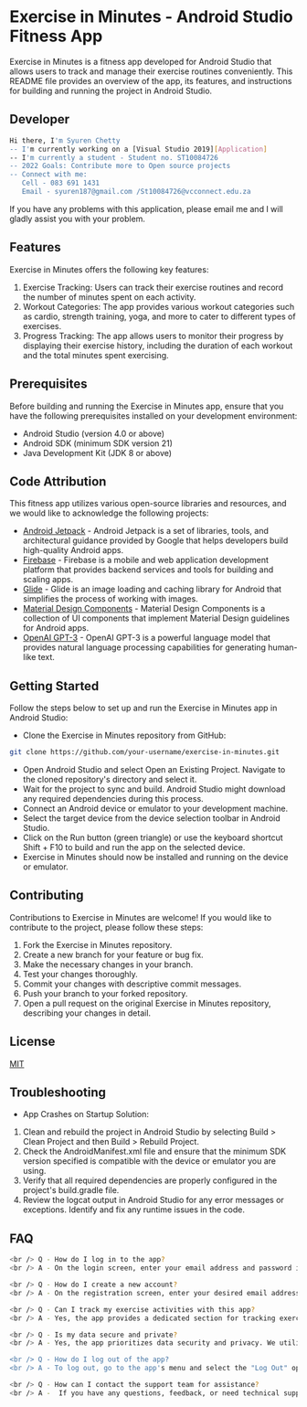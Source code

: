 # Exercise in Minutes - Android Studio Fitness App
Exercise in Minutes is a fitness app developed for Android Studio that allows users to track and manage their exercise routines conveniently. This README file provides an overview of the app, its features, and instructions for building and running the project in Android Studio.

## Developer
```bash
Hi there, I'm Syuren Chetty
-- I'm currently working on a [Visual Studio 2019][Application]
-- I'm currently a student - Student no. ST10084726
-- 2022 Goals: Contribute more to Open source projects
-- Connect with me:
   Cell - 083 691 1431
   Email - syuren187@gmail.com /St10084726@vcconnect.edu.za
```
If you have any problems with this application, please email me and I will gladly assist you with your problem.

## Features
Exercise in Minutes offers the following key features:
1) Exercise Tracking: Users can track their exercise routines and record the number of minutes spent on each activity.
2) Workout Categories: The app provides various workout categories such as cardio, strength training, yoga, and more to cater to different types of exercises.
3) Progress Tracking: The app allows users to monitor their progress by displaying their exercise history, including the duration of each workout and the total minutes spent exercising.

## Prerequisites
Before building and running the Exercise in Minutes app, ensure that you have the following prerequisites installed on your development environment:
- Android Studio (version 4.0 or above)
- Android SDK (minimum SDK version 21)
- Java Development Kit (JDK 8 or above)

## Code Attribution
This fitness app utilizes various open-source libraries and resources, and we would like to acknowledge the following projects:
- [Android Jetpack](https://developer.android.com/jetpack) - Android Jetpack is a set of libraries, tools, and architectural guidance provided by Google that helps developers build high-quality Android apps.
- [Firebase](https://firebase.google.com/) - Firebase is a mobile and web application development platform that provides backend services and tools for building and scaling apps.
- [Glide](https://github.com/bumptech/glide) - Glide is an image loading and caching library for Android that simplifies the process of working with images.
- [Material Design Components](https://github.com/material-components/material-components-android) - Material Design Components is a collection of UI components that implement Material Design guidelines for Android apps.
- [OpenAI GPT-3](https://openai.com/) - OpenAI GPT-3 is a powerful language model that provides natural language processing capabilities for generating human-like text.

## Getting Started
Follow the steps below to set up and run the Exercise in Minutes app in Android Studio:
- Clone the Exercise in Minutes repository from GitHub:
```bash
git clone https://github.com/your-username/exercise-in-minutes.git
```
- Open Android Studio and select Open an Existing Project. Navigate to the cloned repository's directory and select it.
- Wait for the project to sync and build. Android Studio might download any required dependencies during this process.
- Connect an Android device or emulator to your development machine.
- Select the target device from the device selection toolbar in Android Studio.
- Click on the Run button (green triangle) or use the keyboard shortcut Shift + F10 to build and run the app on the selected device.
- Exercise in Minutes should now be installed and running on the device or emulator.

## Contributing
Contributions to Exercise in Minutes are welcome! If you would like to contribute to the project, please follow these steps:
1) Fork the Exercise in Minutes repository.
2) Create a new branch for your feature or bug fix.
3) Make the necessary changes in your branch.
4) Test your changes thoroughly.
5) Commit your changes with descriptive commit messages.
6) Push your branch to your forked repository.
7) Open a pull request on the original Exercise in Minutes repository, describing your changes in detail.

## License
[MIT](https://choosealicense.com/licenses/mit/)

## Troubleshooting
* App Crashes on Startup
Solution:
1) Clean and rebuild the project in Android Studio by selecting Build > Clean Project and then Build > Rebuild Project.
2) Check the AndroidManifest.xml file and ensure that the minimum SDK version specified is compatible with the device or emulator you are using.
3) Verify that all required dependencies are properly configured in the project's build.gradle file.
4) Review the logcat output in Android Studio for any error messages or exceptions. Identify and fix any runtime issues in the code.

## FAQ
```bash
<br /> Q - How do I log in to the app?
<br /> A - On the login screen, enter your email address and password in the respective fields and click the "Login" button.

<br /> Q - How do I create a new account?
<br /> A - On the registration screen, enter your desired email address, password, and confirm the password. Then, click the "Register" button to create a new account.

<br /> Q - Can I track my exercise activities with this app?
<br /> A - Yes, the app provides a dedicated section for tracking exercise activities. You can log your workouts, set goals, and monitor your progress.

<br /> Q - Is my data secure and private?
<br /> A - Yes, the app prioritizes data security and privacy. We utilize Firebase's secure backend services, including user authentication and data storage, to ensure the confidentiality and integrity of your information.

<br /> Q - How do I log out of the app?
<br /> A - To log out, go to the app's menu and select the "Log Out" option. This will securely sign you out of your account.

<br /> Q - How can I contact the support team for assistance?
<br /> A -  If you have any questions, feedback, or need technical support, you can reach out to our support team at syuren187@gmail.com. We are here to help!

```
